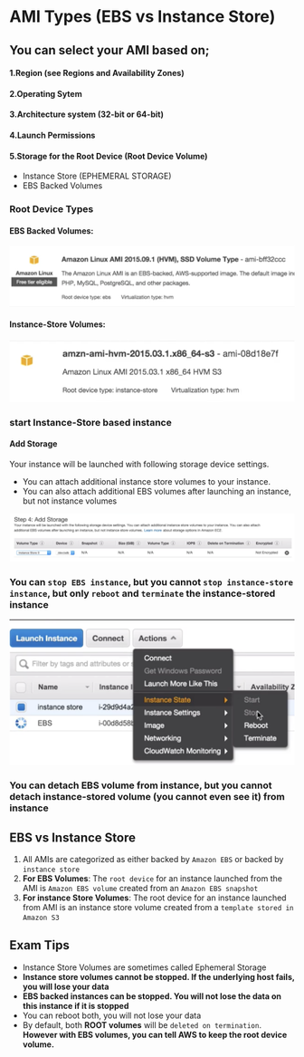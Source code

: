 # AMI Types (EBS vs Instance Store)

## You can select your AMI based on;

#### 1.Region (see Regions and Availability Zones)
#### 2.Operating Sytem
#### 3.Architecture system (32-bit or 64-bit)
#### 4.Launch Permissions
#### 5.Storage for the Root Device (Root Device Volume)
* Instance Store (EPHEMERAL STORAGE)
* EBS Backed Volumes


### Root Device Types

#### EBS Backed Volumes:

![Alt Image Text](images/4_1.jpg "body image")

#### Instance-Store Volumes:

![Alt Image Text](images/4_2.jpg "body image")


### start Instance-Store based instance

#### Add Storage

Your instance will be launched with following storage device settings. 

* You can attach additional instance store volumes to your instance. 
* You can also attach additional EBS volumes after launching an instance, but not instance volumes

![Alt Image Text](images/4_3.jpg "body image")


### You can `stop EBS instance`, but you cannot `stop instance-store instance`, but only `reboot` and `terminate` the instance-stored instance

![Alt Image Text](images/4_4.jpg "body image")

### You can detach EBS volume from instance, but you cannot detach instance-stored volume (you cannot even see it) from instance 


## EBS vs Instance Store

1. All AMIs are categorized as either backed by `Amazon EBS` or backed by `instance store`
2. **For EBS Volumes**: The `root device` for an instance launched from the AMI is `Amazon EBS volume` created from an `Amazon EBS snapshot`
3. **For instance Store Volumes**: The root device for an instance launched from AMI is an instance store volume created from a `template stored in Amazon S3`

## Exam Tips

* Instance Store Volumes are sometimes called Ephemeral Storage
* **Instance store volumes cannot be stopped. If the underlying host fails, you will lose your data**
* **EBS backed instances can be stopped. You will not lose the data on this instance if it is stopped**
* You can reboot both, you will not lose your data
* By default, both **ROOT volumes** will be `deleted on termination`. **However with EBS volumes, you can tell AWS to keep the root device volume.**

